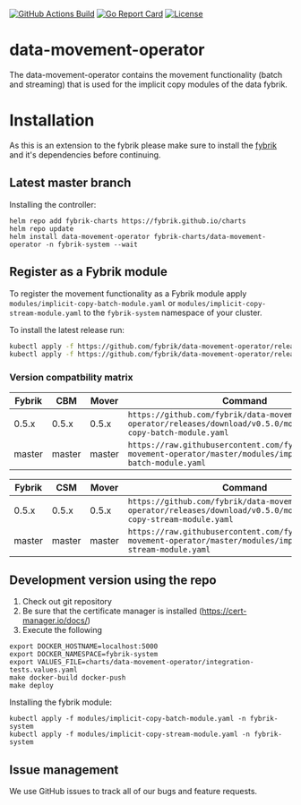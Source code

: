 [![GitHub Actions Build](https://github.com/fybrik/data-movement-operator/actions/workflows/build.yml/badge.svg)](https://github.com/fybrik/data-movement-operator/actions/workflows/build.yml)
[![Go Report Card](https://goreportcard.com/badge/github.com/fybrik/data-movement-operator)](https://goreportcard.com/report/github.com/fybrik/data-movement-operator)
[![License](https://img.shields.io/badge/License-Apache%202.0-blue.svg)](https://opensource.org/licenses/Apache-2.0)

# data-movement-operator

The data-movement-operator contains the movement functionality (batch and streaming) that is used for the implicit copy modules of the data fybrik.

# Installation

As this is an extension to the fybrik please make sure to install the [fybrik](https://github.com/fybrik/fybrik) and it's dependencies before continuing.

## Latest master branch
Installing the controller:
```
helm repo add fybrik-charts https://fybrik.github.io/charts
helm repo update
helm install data-movement-operator fybrik-charts/data-movement-operator -n fybrik-system --wait
```

## Register as a Fybrik module

To register the movement functionality as a Fybrik module apply `modules/implicit-copy-batch-module.yaml` or `modules/implicit-copy-stream-module.yaml` to the `fybrik-system` namespace of your cluster.

To install the latest release run:

```bash
kubectl apply -f https://github.com/fybrik/data-movement-operator/releases/latest/download/modules/implicit-copy-batch-module.yaml -n fybrik-system
kubectl apply -f https://github.com/fybrik/data-movement-operator/releases/latest/download/modules/implicit-copy-stream-module.yaml -n fybrik-system
```

### Version compatbility matrix

| Fybrik           | CBM     | Mover   | Command
| ---              | ---     | ---     | ---
| 0.5.x            | 0.5.x   | 0.5.x   | `https://github.com/fybrik/data-movement-operator/releases/download/v0.5.0/modules/implicit-copy-batch-module.yaml`
| master           | master  | master  | `https://raw.githubusercontent.com/fybrik/data-movement-operator/master/modules/implicit-copy-batch-module.yaml`

| Fybrik           | CSM     | Mover   | Command
| ---              | ---     | ---     | ---
| 0.5.x            | 0.5.x   | 0.5.x   | `https://github.com/fybrik/data-movement-operator/releases/download/v0.5.0/modules/implicit-copy-stream-module.yaml`
| master           | master  | master  | `https://raw.githubusercontent.com/fybrik/data-movement-operator/master/modules/implicit-copy-stream-module.yaml`

## Development version using the repo
1. Check out git repository
2. Be sure that the certificate manager is installed (https://cert-manager.io/docs/)
3. Execute the following
```
export DOCKER_HOSTNAME=localhost:5000
export DOCKER_NAMESPACE=fybrik-system
export VALUES_FILE=charts/data-movement-operator/integration-tests.values.yaml
make docker-build docker-push
make deploy
```

Installing the fybrik module:

```
kubectl apply -f modules/implicit-copy-batch-module.yaml -n fybrik-system
kubectl apply -f modules/implicit-copy-stream-module.yaml -n fybrik-system
```

## Issue management

We use GitHub issues to track all of our bugs and feature requests.
